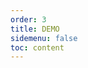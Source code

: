 ```yaml
---
order: 3
title: DEMO
sidemenu: false
toc: content
---
```


<style>
  .dumi-default-sidebar {
    display: none !important;
  }
  .dumi-default-content {
    margin: 0 0 10px 0 !important;
    padding: 0 !important;
    min-height: calc(100vh - 86px) !important;
    display: flex !important;
    flex-direction: column !important;
    border: none !important;
  }
  .dumi-default-previewer {
    flex: 1 1 auto !important;
    margin: 0 !important;
    padding: 0 !important;
    display: flex !important;
    flex-direction: column !important;
  }
  .dumi-default-previewer-demo {
    flex: 1 1 auto !important;
    margin: 0 !important;
    padding: 0 !important;
    position: relative !important;
    display: flex !important;
    flex-direction: column !important;
    min-height: 700px !important;
  }
  .jfe-drip-table-generator-container {
    flex: 1 1 auto !important;
    height: 0 !important;
    overflow: hidden !important;
  }
</style>

<code src='./drip-table-generator/demo/demo.tsx'></code>
